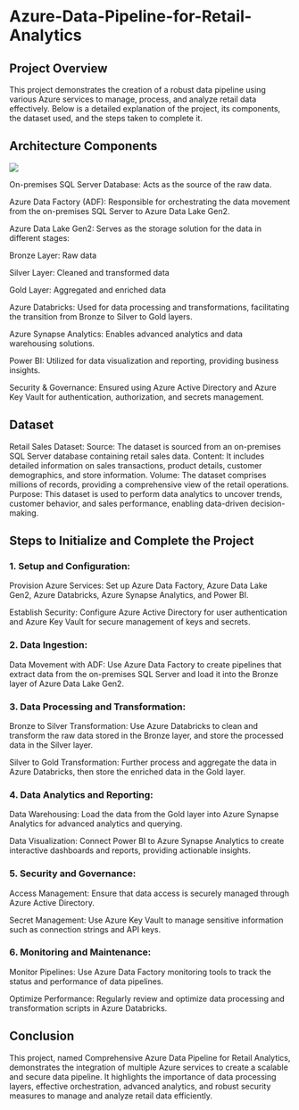 # Azure-Data-Pipeline-for-Retail-Analytics

## **Project Overview**
This project demonstrates the creation of a robust data pipeline using various Azure services to manage, process, and analyze retail data effectively. Below is a detailed explanation of the project, its components, the dataset used, and the steps taken to complete it.

## **Architecture Components**

![](Refenrence%20Screenshots/Data_Generation.png)

On-premises SQL Server Database: Acts as the source of the raw data.

Azure Data Factory (ADF): Responsible for orchestrating the data movement from the on-premises SQL Server to Azure Data Lake Gen2.

Azure Data Lake Gen2: Serves as the storage solution for the data in different stages:

Bronze Layer: Raw data

Silver Layer: Cleaned and transformed data

Gold Layer: Aggregated and enriched data

Azure Databricks: Used for data processing and transformations, facilitating the transition from Bronze to Silver to Gold layers.

Azure Synapse Analytics: Enables advanced analytics and data warehousing solutions.

Power BI: Utilized for data visualization and reporting, providing business insights.

Security & Governance: Ensured using Azure Active Directory and Azure Key Vault for authentication, authorization, and secrets management.

## **Dataset**

Retail Sales Dataset:
Source: The dataset is sourced from an on-premises SQL Server database containing retail sales data.
Content: It includes detailed information on sales transactions, product details, customer demographics, and store information.
Volume: The dataset comprises millions of records, providing a comprehensive view of the retail operations.
Purpose: This dataset is used to perform data analytics to uncover trends, customer behavior, and sales performance, enabling data-driven decision-making.

## **Steps to Initialize and Complete the Project**

### 1. Setup and Configuration:
Provision Azure Services: Set up Azure Data Factory, Azure Data Lake Gen2, Azure Databricks, Azure Synapse Analytics, and Power BI.

Establish Security: Configure Azure Active Directory for user authentication and Azure Key Vault for secure management of keys and secrets.

### 2. Data Ingestion:
Data Movement with ADF: Use Azure Data Factory to create pipelines that extract data from the on-premises SQL Server and load it into the Bronze layer of Azure Data Lake Gen2.

### 3. Data Processing and Transformation:
Bronze to Silver Transformation: Use Azure Databricks to clean and transform the raw data stored in the Bronze layer, and store the processed data in the Silver layer.

Silver to Gold Transformation: Further process and aggregate the data in Azure Databricks, then store the enriched data in the Gold layer.

### 4. Data Analytics and Reporting:
Data Warehousing: Load the data from the Gold layer into Azure Synapse Analytics for advanced analytics and querying.

Data Visualization: Connect Power BI to Azure Synapse Analytics to create interactive dashboards and reports, providing actionable insights.

### 5. Security and Governance:
Access Management: Ensure that data access is securely managed through Azure Active Directory.

Secret Management: Use Azure Key Vault to manage sensitive information such as connection strings and API keys.

### 6. Monitoring and Maintenance:
Monitor Pipelines: Use Azure Data Factory monitoring tools to track the status and performance of data pipelines.

Optimize Performance: Regularly review and optimize data processing and transformation scripts in Azure Databricks.

## **Conclusion**
This project, named Comprehensive Azure Data Pipeline for Retail Analytics, demonstrates the integration of multiple Azure services to create a scalable and secure data pipeline. It highlights the importance of data processing layers, effective orchestration, advanced analytics, and robust security measures to manage and analyze retail data efficiently.
